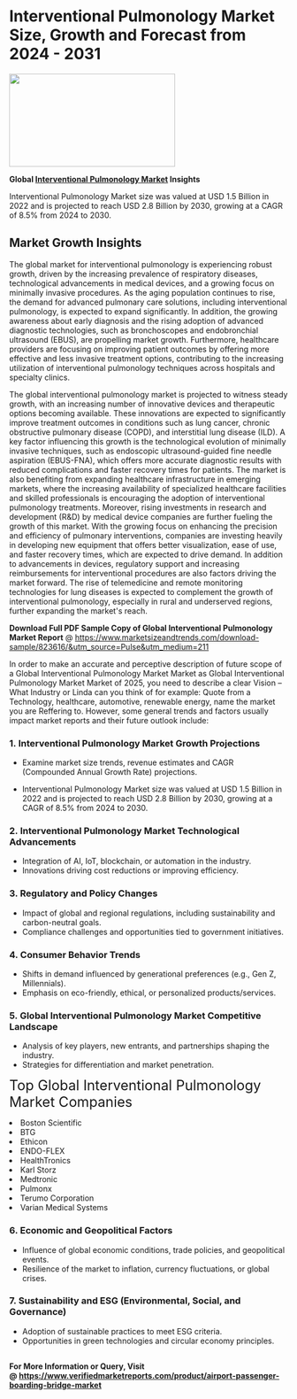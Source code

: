 <H1>Interventional Pulmonology Market Size, Growth and Forecast from 2024 - 2031</H1><img class="aligncenter size-medium wp-image-584254" src="https://thirdeyenews.in/wp-content/uploads/2024/09/Global-Market-Research-300x168.jpeg" alt="" width="300" height="168" /><p><strong>Global&nbsp;<a href="https://www.marketsizeandtrends.com/download-sample/823616/&amp;utm_source=Pulse&amp;utm_medium=211">Interventional Pulmonology Market</a> Insights</strong></p><p>Interventional Pulmonology Market size was valued at USD 1.5 Billion in 2022 and is projected to reach USD 2.8 Billion by 2030, growing at a CAGR of 8.5% from 2024 to 2030.</p><p><h2>Market Growth Insights</h2> <p>The global market for interventional pulmonology is experiencing robust growth, driven by the increasing prevalence of respiratory diseases, technological advancements in medical devices, and a growing focus on minimally invasive procedures. As the aging population continues to rise, the demand for advanced pulmonary care solutions, including interventional pulmonology, is expected to expand significantly. In addition, the growing awareness about early diagnosis and the rising adoption of advanced diagnostic technologies, such as bronchoscopes and endobronchial ultrasound (EBUS), are propelling market growth. Furthermore, healthcare providers are focusing on improving patient outcomes by offering more effective and less invasive treatment options, contributing to the increasing utilization of interventional pulmonology techniques across hospitals and specialty clinics. </p> <p>The global interventional pulmonology market is projected to witness steady growth, with an increasing number of innovative devices and therapeutic options becoming available. These innovations are expected to significantly improve treatment outcomes in conditions such as lung cancer, chronic obstructive pulmonary disease (COPD), and interstitial lung disease (ILD). A key factor influencing this growth is the technological evolution of minimally invasive techniques, such as endoscopic ultrasound-guided fine needle aspiration (EBUS-FNA), which offers more accurate diagnostic results with reduced complications and faster recovery times for patients. The market is also benefiting from expanding healthcare infrastructure in emerging markets, where the increasing availability of specialized healthcare facilities and skilled professionals is encouraging the adoption of interventional pulmonology treatments. Moreover, rising investments in research and development (R&D) by medical device companies are further fueling the growth of this market. With the growing focus on enhancing the precision and efficiency of pulmonary interventions, companies are investing heavily in developing new equipment that offers better visualization, ease of use, and faster recovery times, which are expected to drive demand. In addition to advancements in devices, regulatory support and increasing reimbursements for interventional procedures are also factors driving the market forward. The rise of telemedicine and remote monitoring technologies for lung diseases is expected to complement the growth of interventional pulmonology, especially in rural and underserved regions, further expanding the market's reach. </p><p><span class=""><strong>Download Full PDF Sample Copy of Global Interventional Pulmonology Market Report</strong> @ <a href="https://www.marketsizeandtrends.com/download-sample/823616/&amp;utm_source=Pulse&amp;utm_medium=211" target="_blank">https://www.marketsizeandtrends.com/download-sample/823616/&amp;utm_source=Pulse&amp;utm_medium=211</a></span></p><p>In order to make an accurate and perceptive description of future scope of a Global&nbsp;Interventional Pulmonology Market Market as Global&nbsp;Interventional Pulmonology Market Market of 2025, you need to describe a clear Vision &ndash; What Industry or Linda can you think of for example: Quote from a Technology, healthcare, automotive, renewable energy, name the market you are Reffering to. However, some general trends and factors usually impact market reports and their future outlook include:</p><h3>1.&nbsp;<strong>Interventional Pulmonology Market Growth Projections</strong></h3><ul><li>Examine market size trends, revenue estimates and CAGR (Compounded Annual Growth Rate) projections.</li><li><p>Interventional Pulmonology Market size was valued at USD 1.5 Billion in 2022 and is projected to reach USD 2.8 Billion by 2030, growing at a CAGR of 8.5% from 2024 to 2030.</p></li></ul><h3>2.&nbsp;<strong>Interventional Pulmonology Market Technological Advancements</strong></h3><ul><li>Integration of AI, IoT, blockchain, or automation in the industry.</li><li>Innovations driving cost reductions or improving efficiency.</li></ul><h3>3.&nbsp;<strong>Regulatory and Policy Changes</strong></h3><ul><li>Impact of global and regional regulations, including sustainability and carbon-neutral goals.</li><li>Compliance challenges and opportunities tied to government initiatives.</li></ul><h3>4.&nbsp;<strong>Consumer Behavior Trends</strong></h3><ul><li>Shifts in demand influenced by generational preferences (e.g., Gen Z, Millennials).</li><li>Emphasis on eco-friendly, ethical, or personalized products/services.</li></ul><h3>5.&nbsp;<strong>Global Interventional Pulmonology Market Competitive Landscape</strong></h3><ul><li>Analysis of key players, new entrants, and partnerships shaping the industry.</li><li>Strategies for differentiation and market penetration.</li></ul><p data-pm-slice="1 1 []"><span style="color: inherit; font-family: inherit; font-size: 25px;">Top Global Interventional Pulmonology Market Companies</span></p><div class="" data-test-id=""><p><li>Boston Scientific</li><li> BTG</li><li> Ethicon</li><li> ENDO-FLEX</li><li> HealthTronics</li><li> Karl Storz</li><li> Medtronic</li><li> Pulmonx</li><li> Terumo Corporation</li><li> Varian Medical Systems</li></p></div><h3>6.&nbsp;<strong>Economic and Geopolitical Factors</strong></h3><ul><li>Influence of global economic conditions, trade policies, and geopolitical events.</li><li>Resilience of the market to inflation, currency fluctuations, or global crises.</li></ul><h3>7.&nbsp;<strong>Sustainability and ESG (Environmental, Social, and Governance)</strong></h3><ul><li>Adoption of sustainable practices to meet ESG criteria.</li><li>Opportunities in green technologies and circular economy principles.</li></ul><h2><strong style="font-size: 14px;">For More Information or Query, Visit @&nbsp;</strong><a style="background-color: #ffffff; font-size: 14px;" href="https://www.marketsizeandtrends.com/report/interventional-pulmonology-market/" target="_blank">https://www.verifiedmarketreports.com/product/airport-passenger-boarding-bridge-market</a></h2>
